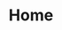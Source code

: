 ---
layout: home
title: Home
landing-title: 'Welcome'
description: null
image: null
author: null
show_tile: false
---